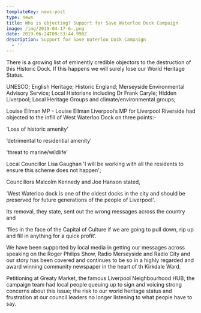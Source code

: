 ```yaml
---
templateKey: news-post
type: news
title: Who is objecting? Support for Save Waterloo Dock Campaign
image: /img/2019-04-17-6-.png
date: 2019-06-24T09:53:44.998Z
description: Support for Save Waterloo Dock Campaign
  - ''
---
```

There is a growing list of eminently credible objectors to the destruction of this Historic Dock. If this happens we will surely lose our World Heritage Status.

UNESCO; English Heritage; Historic England; Merseyside Environmental Advisory Service; Local Historians including Dr Frank Caryle; Hidden Liverpool; Local Heritage Groups  and climate/environmental groups;

Louise Ellman MP - Louise Ellman Liverpool’s MP for Liverpool Riverside had objected to the infill of West Waterloo Dock on three points:-

‘Loss of historic amenity’

‘detrimental to residential amenity’

‘threat to marine/wildlife’

Local Councillor Lisa Gaughan 'I will be working with all the residents to  ensure this scheme does not happen';

Councillors Malcolm Kennedy and Joe Hanson stated,

  ‘West Waterloo dock is one of the oldest docks in the city and should be preserved for future generations of the people of Liverpool'.

Its removal, they state, sent out the wrong messages across the country and

‘flies in the face of the Capital of Culture if we are going to pull down, rip up and  fill in anything for a quick profit’.

We have been supported by local media in getting our messages across speaking on the Roger Philips Show, Radio Merseyside and Radio City and our story has been covered and continues to be so in a highly regarded and award winning community newspaper in the heart of th Kirkdale Ward.

Petitioning at Greaty Market, the famous Liverpool Neighbourhood HUB, the campaign team had local people queuing up to sign and voicing strong concerns about this issue; the risk to our world heritage status and frustration at our council leaders no longer listening to what people have to say.
